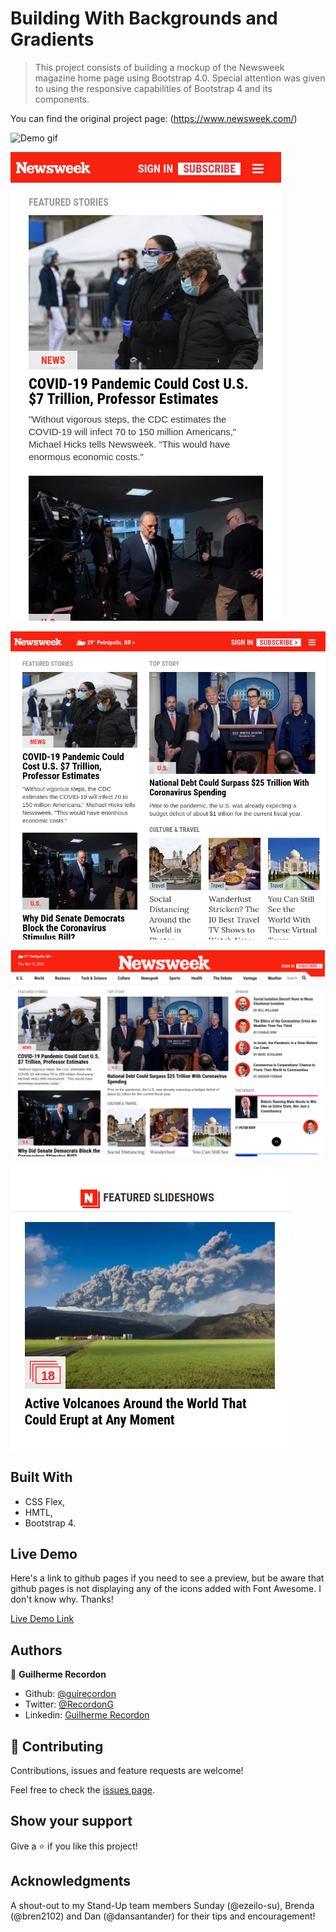 # Building With Backgrounds and Gradients

>This project consists of building a mockup of the Newsweek magazine home page using Bootstrap 4.0. Special attention was given to using the responsive capabilities of Bootstrap 4 and its components.

You can find the original project page: (https://www.newsweek.com/)

![Demo gif](gif.gif)

![screenshot mobile](img/screen-shots/mobile.png)

![screenshot tablet](img/screen-shots/ipad.png)

![screenshot desktop](img/screen-shots/desktop.png)

![screenshot details](img/screen-shots/attention2detail.png)


## Built With

- CSS Flex,
- HMTL,
- Bootstrap 4.

## Live Demo

Here's a link to github pages if you need to see a preview, but be aware that github pages is not displaying any of the icons added with Font Awesome. I don't know why. Thanks! 

[Live Demo Link](https://guirecordon.github.io/bootstrap-newsweek-mockup/)

## Authors

👤 **Guilherme Recordon**

- Github: [@guirecordon](https://github.com/guirecordon)
- Twitter: [@RecordonG](https://twitter.com/RecordonG)
- Linkedin: [Guilherme Recordon](https://linkedin.com/gui-recordon-marketingmba/)

## 🤝 Contributing

Contributions, issues and feature requests are welcome!

Feel free to check the [issues page](https://github.com/guirecordon/bootstrap-newsweek-mockup/issues).

## Show your support

Give a ⭐️ if you like this project!

## Acknowledgments

A shout-out to my Stand-Up team members Sunday (@ezeilo-su), Brenda (@bren2102) and Dan (@dansantander) for their tips and encouragement! 
